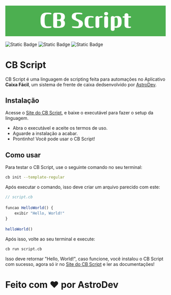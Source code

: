 ![Logo](markdown_assets/CB_Script.png)

![Static Badge](https://img.shields.io/badge/version-v0.0.1-green)
![Static Badge](https://img.shields.io/badge/author-AstroDev-blue)
![Static Badge](https://img.shields.io/badge/Made_With_%E2%9D%A4_by_AstroDev-yellow)

# CB Script
CB Script é uma linguagem de scripting feita para automações no Aplicativo **Caixa Fácil**, um sistema de frente de caixa dedsenvolvido por [AstroDev](https://github.com/bnzinxm/).

## Instalação
Acesse o [Site do CB Script](https://bnzinxm.github.io/cb-script), e baixe o executável para fazer o setup da linguagem.

- Abra o executável e aceite os termos de uso.
- Aguarde a instalação a acabar.
- Prontinho! Você pode usar o CB Script!

## Como usar

Para testar o CB Script, use o seguinte comando no seu terminal:

``` bash
cb init --template-regular
```

Após executar o comando, isso deve criar um arquivo parecido com este:

```javascript
// script.cb

funcao HelloWorld() {
    exibir "Hello, World!"
}

helloWorld()
```

Após isso, volte ao seu terminal e execute:

```bash
cb run script.cb
```

Isso deve retornar "Hello, World!", caso funcione, você instalou o CB Script com sucesso, agora só ir no [Site do CB Script](https://bnzinxm.github.io/cb-script) e ler as documentações!

# Feito com ❤ por AstroDev